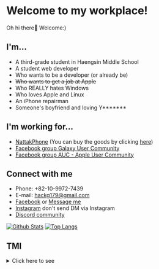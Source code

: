 # Welcome to my workplace!
Oh hi there👋 Welcome:)

## I'm...
- A third-grade student in Haengsin Middle School
- A student web developer
- Who wants to be a developer (or already be)
- ~~Who wants to get a job at Apple~~
- Who REALLY hates Windows
- Who loves Apple and Linux
- An iPhone repairman
- Someone's boyfriend and loving Y*******

## I'm working for...
- [NattakPhone](https://www.facebook.com/nattakphone)
(You can buy the goods by clicking [here](https://marpple.shop/kr/nattakphone))
- [Facebook group Galaxy User Community](https://www.facebook.com/groups/2476308982607493/)
- [Facebook group AUC - Apple User Community](https://www.facebook.com/groups/267173041161551)

## Connect with me
- Phone: +82-10-9972-7439
- E-mail: hackg179@gmail.com
- [Facebook](https://www.facebook.com/makerpotato179/)
or [Message me](https://m.me/makerpotato179)
- [Instagram](https://www.instagram.com/goyangFixKing/)
don't send DM via Instagram
- [Discord community](https://discord.gg/ecsApMn)

[![Github Stats](https://github-readme-stats.vercel.app/api?username=potato179&count_private=true&show_icons=true&hide_border=true&bg_color=00000000&title_color=6bedd4&icon_color=6bedd4&text_color=389aa1)](https://github.com/potato179)
[![Top Langs](https://github-readme-stats.vercel.app/api/top-langs/?username=potato179&layout=compact&show_icons=true&hide_border=true&bg_color=00000000&title_color=6bedd4&icon_color=6bedd4&text_color=389aa1)](https://github.com/potato179)

## TMI
<details>
  <summary>Click here to see</summary>
  - Gender: Male   
  - Birthday: Sep. 14, 2006   
  - Height: 172cm or 68 Inch    
  - Weight: 68kg or 137 Pounds   
  - Blood Type: B   
  - Phone in Use: iPhone 8    
</details>   
